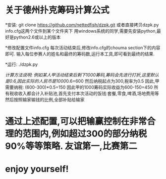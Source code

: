 关于德州扑克筹码计算公式
=======
*安装:
git clone https://github.com/nettedfish/dzpk.git
或者直接拷贝dzpk.py info.cfg这两个文件到某个文件夹下
用windows系统的同学,需要先安装python,最好是python2.6或以上的版本

*修改配置文件info.cfg
每次活动结束后,修改info.cfg的chouma section下的内容即可.
输入每位参赛人的姓名和最终的筹码数,运行本工具,即可看到最终的结果.

*运行:
./dzpk.py

*计算方法说明:
例如某人甲活动结束后剩下1000筹码,筹码会先进行打折,这里默认是0.6,因此实际的人民币是1000*0.6=600
然后纳税起点为300,税率为0.5 因此,甲需要纳税: (600-300)*0.5=150 因此甲的1000筹码实际收益为600-150=450
    所有税收收入都会计入补贴池,首先支付本次活动的饭钱:套餐,零食,啤酒,场地费用等
    然后按照输家输钱的比例,全部补贴给输家

通过上述配置,可以把输赢控制在非常合理的范围内,例如超过300的部分纳税90%等等策略.
友谊第一,比赛第二
=====
enjoy yourself!
=====
